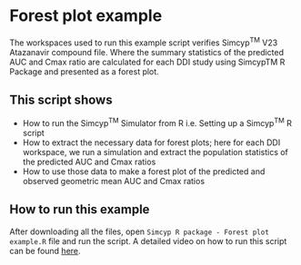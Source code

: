 # Forest plot example
The workspaces used to run this example script verifies Simcyp<sup>TM</sup> V23 Atazanavir compound file. Where the summary statistics of the predicted AUC and Cmax ratio are calculated for each DDI study using SimcypTM  R Package and presented as a forest plot.
 
## This script shows
* How to run the Simcyp<sup>TM</sup> Simulator from R i.e. Setting up a Simcyp<sup>TM</sup> R script
* How to extract the necessary data for forest plots; here for each DDI workspace, we run a simulation and extract the population statistics of the predicted AUC and Cmax ratios     
* How to use those data to make a forest plot of the predicted and observed geometric mean AUC and Cmax ratios   
 
## How to run this example
After downloading all the files, open `Simcyp R package - Forest plot example.R` file and run the script. A detailed video on how to run this script can be found [here](https://www.youtube.com/watch?si=gzMcdbEolDqc7hpl&v=bi6M6IpCYdc&feature=youtu.be).
